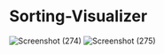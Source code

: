 # Sorting-Visualizer
![Screenshot (274)](https://github.com/Amit132verma/Sorting-Visualizer/assets/108864499/8e9fd33b-6c28-4632-8e48-672641d6a42d)
![Screenshot (275)](https://github.com/Amit132verma/Sorting-Visualizer/assets/108864499/2cb202ed-f23f-43c6-9a5f-e77e4b40e5f6)
